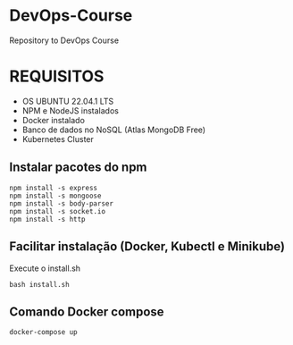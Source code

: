 # DevOps-Course
Repository to DevOps Course


# REQUISITOS
* OS UBUNTU 22.04.1 LTS
* NPM e NodeJS instalados
* Docker instalado
* Banco de dados no NoSQL (Atlas MongoDB Free)
* Kubernetes Cluster

## Instalar pacotes do npm
```
npm install -s express
npm install -s mongoose
npm install -s body-parser
npm install -s socket.io
npm install -s http
```

## Facilitar instalação (Docker, Kubectl e Minikube)
Execute o install.sh 
```
bash install.sh
```

## Comando Docker compose
```
docker-compose up
```
